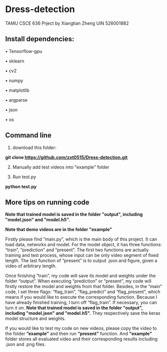 # Dress-detection
TAMU CSCE 636 Prject by Xiangtian Zheng UIN 526001882

## Install dependencies: 

•	Tensorflow-gpu

•	sklearn

•	cv2

•	numpy

•	matplotlib

•	argparse

•	json

•	os

## Command line

1) download this folder:

**git clone https://github.com/zxt0515/Dress-detection.git**

2) Manually add test videos into "example" folder

3) Run test.py

**python test.py**


## More tips on running code

**Note that trained model is saved in the folder "output", including "model.json" and "model.h5".**

**Note that demo videos are in the folder "example"**

Firstly please find “main.py”, which is the main body of this project. It can load data, networks and model. For the model object, it has three functions: “train”, “prediction” and “present”. The first two functions are actually training and test process, whose input can be only video segment of fixed length. The last function of “present” is to output .json and figure, given a video of arbitrary length.

Once finishing “train”, my code will save its model and weights under the folder “output”. When executing “prediction” or “present”, my code will firstly restore the model and weights from that folder. Besides, in the “main” code, I set three flags: “flag_train”, “flag_predict” and “flag_present”, which means if you would like to execute the corresponding function. Because I have already finished training, I turn off “flag_train”. If necessary, you can turn it on. **Note that trained model is saved in the folder "output", including "model.json" and "model.h5".** They respectively save the keras model structure and weights.

If you would like to test my code on new videos, please copy the video to the folder **”example”** and then run **“present”** function. And **"example"** folder stores all evaluated video and their corresponding results including .json and .png files.
